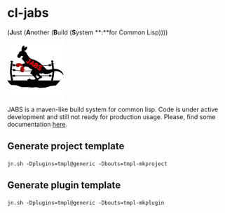 # cl-jabs
(**J**ust (**A**nother (**B**uild (**S**ystem **:**for Common Lisp))))

![](https://github.com/cl-jabs/cl-jabs/blob/master/share/images/JABS_128x128.png)

JABS is a maven-like build system for common lisp. Code is under active development and still not ready for production usage. Please, find some documentation [here](wiki/Home.md).

## Generate project template

```jn.sh -Dplugins=tmpl@generic -Dbouts=tmpl-mkproject```

## Generate plugin template

```jn.sh -Dplugins=tmpl@generic -Dbouts=tmpl-mkplugin```
